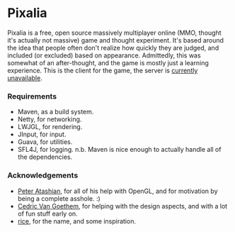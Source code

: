 # Pixalia #
Pixalia is a free, open source massively multiplayer online (MMO, thought it's actually not massive) game and thought experiment. It's based around the idea that people often don't realize how quickly they are judged, and included (or excluded) based on appearance. Admittedly, this was somewhat of an after-thought, and the game is mostly just a learning experience. This is the client for the game, the server is [currently unavailable](https://www.github.com/aaronweiss74).

### Requirements ###
* Maven, as a build system.
* Netty, for networking.
* LWJGL, for rendering.
* JInput, for input.
* Guava, for utilities.  
* SFL4J, for logging.
n.b. Maven is nice enough to actually handle all of the dependencies.

### Acknowledgements ###
* [Peter Atashian](https://www.github.com/retep998), for all of his help with OpenGL, and for motivation by being a complete asshole. :)
* [Cedric Van Goethem](https://www.github.com/Zepheus), for helping with the design aspects, and with a lot of fun stuff early on.
* [rice](https://www.github.com/wahlao), for the name, and some inspiration.
